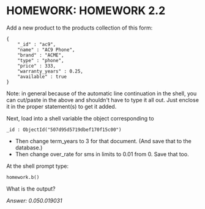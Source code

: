 # HOMEWORK: HOMEWORK 2.2
Add a new product to the products collection of this form:
```
{
	"_id" : "ac9",
	"name" : "AC9 Phone",
	"brand" : "ACME",
	"type" : "phone",
	"price" : 333,
	"warranty_years" : 0.25,
	"available" : true
}
```

Note: in general because of the automatic line continuation in the shell, you can cut/paste in the above and shouldn't have to type it all out.
Just enclose it in the proper statement(s) to get it added.

Next, load into a shell variable the object corresponding to
```
_id : ObjectId("507d95d5719dbef170f15c00")
```
- Then change term_years to 3 for that document. (And save that to the database.)
- Then change over_rate for sms in limits to 0.01 from 0. Save that too.

At the shell prompt type:
```
homework.b()
```

What is the output?

*Answer: 0.050.019031*
